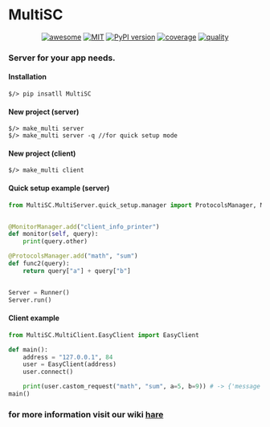 # MultiSC  

<p align="center">
<a href=""><img src="https://cdn.rawgit.com/sindresorhus/awesome/d7305f38d29fed78fa85652e3a63e154dd8e8829/media/badge.svg" alt="awesome"></a>
<a href="https://badge.fury.io/py/mit"><img src="https://img.shields.io/badge/license-MIT-green.svg" alt="MIT"></a>
<a href="https://badge.fury.io/py/pypi"><img src="https://badge.fury.io/py/pypi.svg" alt="PyPI version"></a>
<a href=""><img src="https://img.shields.io/badge/coverage-100%25-brightgreen.svg" alt="coverage"></a>
<a href=""><img src="https://img.shields.io/badge/code%20quality-A-brightgreen.svg" alt="quality"></a>
</p>

### Server for your app needs.  

#### Installation
```
$/> pip insatll MultiSC
```

#### New project (server)
```
$/> make_multi server
$/> make_multi server -q //for quick setup mode
```

#### New project (client)
```
$/> make_multi client
```


#### **Quick setup example (server)**
```python
from MultiSC.MultiServer.quick_setup.manager import ProtocolsManager, MonitorManager, Runner


@MonitorManager.add("client_info_printer")
def monitor(self, query):
    print(query.other)

@ProtocolsManager.add("math", "sum")
def func2(query):
    return query["a"] + query["b"]


Server = Runner()
Server.run()
```

#### **Client example**
```python
from MultiSC.MultiClient.EasyClient import EasyClient

def main():
    address = "127.0.0.1", 84
    user = EasyClient(address)
    user.connect()

    print(user.castom_request("math", "sum", a=5, b=9)) # -> {'message': 14, 'code': 200}
main()
```


### for more information visit our wiki [hare](https://github.com/hvuhsg/MultiSC/wiki)
